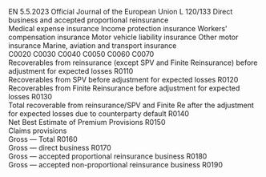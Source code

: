 EN  5.5.2023 Official Journal of the European Union L 120/133
 Direct business and accepted proportional reinsurance  
Medical expense 
insurance  Income 
protection 
insurance  Workers' 
compensation 
insurance  Motor vehicle 
liability 
insurance  Other motor 
insurance  Marine, aviation 
and transport 
insurance  
C0020  C0030  C0040  C0050  C0060  C0070  
Recoverables from reinsurance (except SPV and Finite 
Reinsurance) before adjustment for expected losses  R0110  
Recoverables from SPV before adjustment for expected losses  R0120  
Recoverables from Finite Reinsurance before adjustment for 
expected losses  R0130  
Total recoverable from reinsurance/SPV and Finite Re after the 
adjustment for expected losses due to counterparty default  R0140  
Net Best Estimate of Premium Provisions  R0150  
Claims provisions  
Gross — Total  R0160  
Gross — direct business  R0170  
Gross — accepted proportional reinsurance business  R0180  
Gross — accepted non-proportional reinsurance business  R0190